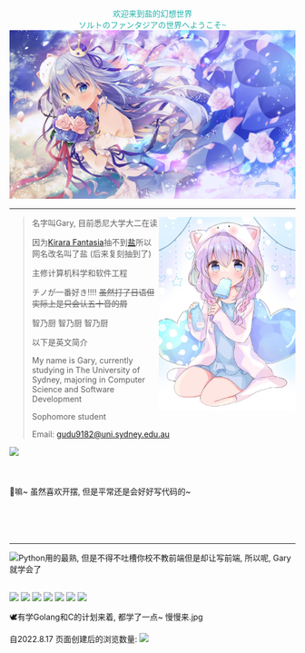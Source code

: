 

<div align="center">
    <div>
        <font face="courier New" color=	#20B2AA>欢迎来到盐的幻想世界</font>
    </div>
    <div>
        <font face="courier New" color=	#20B2AA>ソルトのファンタジアの世界へようこそ~</font> 
    </div>
    <a href="https://www.pixiv.net/artworks/89268058">
        <img src="./chino.jpg" alt="chino">
    </a>
</div>

<hr>
<a href="https://twitter.com/kusunoki5050/status/1498660502855045127">
    <img align="right" height="341" width="241" src="./chino_intro.png" alt="chino">
</a>

> 名字叫Gary, 目前悉尼大学大二在读
>
> 因为[Kirara Fantasia](https://zh.wikipedia.org/wiki/%E9%97%AA%E8%80%80%E5%B9%BB%E6%83%B3%E6%9B%B2)抽不到[盐](https://wiki.kirafan.moe/#/character/32122010)所以网名改名叫了盐 (后来复刻抽到了)
>
> 主修计算机科学和软件工程
>
> チノが一番好き!!!! ~~虽然打了日语但实际上是只会认五十音的屑~~
>
> 智乃厨 智乃厨 智乃厨
>
> 以下是英文简介
>
> My name is Gary, currently studying in The University of Sydney, majoring in Computer Science and Software Development
>
> Sophomore student
>
> Email: gudu9182@uni.sydney.edu.au

<a href="https://github.com/garydu0123">
  <img align="left" src="https://github-readme-stats-ri5cu0qyj-garydu0123.vercel.app/api?username=garydu0123&count_private=true&show_icons=true"/>
</a>


<br /><br /><br /><br />
🌟嘛~ 虽然喜欢开摆, 但是平常还是会好好写代码的~
<br /><br /><br /><br /><br />


<hr>
<a href="https://github.com/garydu0123">
  <img align="left" src="https://github-readme-stats-ri5cu0qyj-garydu0123.vercel.app/api/top-langs/?username=garydu0123&layout=compact&hide=Jupyter%20Notebook"/>
</a>
Python用的最熟, 但是不得不吐槽你校不教前端但是却让写前端, 所以呢, Gary就学会了<br /><br />


![](https://img.shields.io/badge/-Python-blue) ![](https://img.shields.io/badge/-html-orange) ![](https://img.shields.io/badge/-Java-yellow) ![](https://img.shields.io/badge/-JavaScript-yellowgreen) ![](https://img.shields.io/badge/-CSS-brightgreen) ![](https://img.shields.io/badge/-SQL-lightgrey) ![](https://img.shields.io/badge/-Bash-red)

🕊️有学Golang和C的计划来着, 都学了一点~ 慢慢来.jpg

自2022.8.17 页面创建后的浏览数量: ![](https://visitor-badge.glitch.me/badge?page_id=garydu0123)

